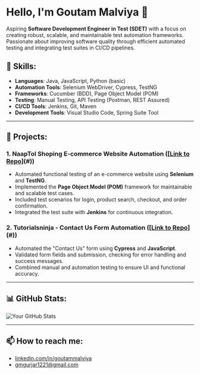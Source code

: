 # Hello, I'm Goutam Malviya 👋
Aspiring **Software Development Engineer in Test (SDET)** with a focus on creating robust, scalable, and maintainable test automation frameworks. Passionate about improving software quality through efficient automated testing and integrating test suites in CI/CD pipelines.

## 🔧 **Skills**:
- **Languages**: Java, JavaScript, Python (basic)
- **Automation Tools**: Selenium WebDriver, Cypress, TestNG
- **Frameworks**: Cucumber (BDD), Page Object Model (POM)
- **Testing**: Manual Testing, API Testing (Postman, REST Assured)
- **CI/CD Tools**: Jenkins, Git, Maven
- **Development Tools**: Visual Studio Code, Spring Suite Tool

---

## 🚀 **Projects**:

### 1. **NaapTol Shoping E-commerce Website Automation** ([[Link to Repo](https://github.com/GoutamMalviya1221/NaapTol_CW_POM.git)](#))
- Automated functional testing of an e-commerce website using **Selenium** and **TestNG**.
- Implemented the **Page Object Model (POM)** framework for maintainable and scalable test cases.
- Included test scenarios for login, product search, checkout, and order confirmation.
- Integrated the test suite with **Jenkins** for continuous integration.

### 2. **Tutorialsninja - Contact Us Form Automation** ([[Link to Repo](https://github.com/GoutamMalviya1221/TutorialsNinja---Contact-Us.git)](#))
- Automated the "Contact Us" form using **Cypress** and **JavaScript**.
- Validated form fields and submission, checking for error handling and success messages.
- Combined manual and automation testing to ensure UI and functional accuracy.

---

## 📊 **GitHub Stats**:
![Your GitHub Stats](https://github-readme-stats.vercel.app/api?username=GoutamMalviya1221&show_icons=true&theme=radical)

---

## 📫 **How to reach me**:
- [linkedin.com/in/goutammalviya](#)
- [gmgurjar1221@gmail.com](mailto:your-email@example.com)


